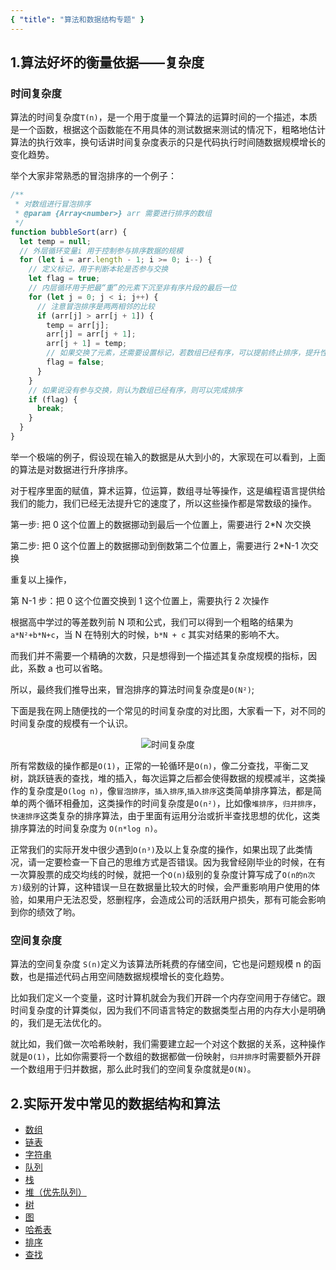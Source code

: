 ```yaml
---
{ "title": "算法和数据结构专题" }
---
```


## 1.算法好坏的衡量依据——复杂度

### 时间复杂度

算法的时间复杂度`T(n)`，是一个用于度量一个算法的运算时间的一个描述，本质是一个函数，根据这个函数能在不用具体的测试数据来测试的情况下，粗略地估计算法的执行效率，换句话讲时间复杂度表示的只是代码执行时间随数据规模增长的变化趋势。

举个大家非常熟悉的冒泡排序的一个例子：

```js
/**
 * 对数组进行冒泡排序
 * @param {Array<number>} arr 需要进行排序的数组
 */
function bubbleSort(arr) {
  let temp = null;
  // 外层循环变量i 用于控制参与排序数据的规模
  for (let i = arr.length - 1; i >= 0; i--) {
    // 定义标记，用于判断本轮是否参与交换
    let flag = true;
    // 内层循环用于把最“重”的元素下沉至非有序片段的最后一位
    for (let j = 0; j < i; j++) {
      // 注意冒泡排序是两两相邻的比较
      if (arr[j] > arr[j + 1]) {
        temp = arr[j];
        arr[j] = arr[j + 1];
        arr[j + 1] = temp;
        // 如果交换了元素，还需要设置标记，若数组已经有序，可以提前终止排序，提升性能
        flag = false;
      }
    }
    // 如果说没有参与交换，则认为数组已经有序，则可以完成排序
    if (flag) {
      break;
    }
  }
}
```

举一个极端的例子，假设现在输入的数据是从大到小的，大家现在可以看到，上面的算法是对数据进行升序排序。

对于程序里面的赋值，算术运算，位运算，数组寻址等操作，这是编程语言提供给我们的能力，我们已经无法提升它的速度了，所以这些操作都是常数级的操作。

第一步: 把 0 这个位置上的数据挪动到最后一个位置上，需要进行 2\*N 次交换

第二步: 把 0 这个位置上的数据挪动到倒数第二个位置上，需要进行 2\*N-1 次交换

重复以上操作，

第 N-1 步：把 0 这个位置交换到 1 这个位置上，需要执行 2 次操作

根据高中学过的等差数列前 N 项和公式，我们可以得到一个粗略的结果为 `a*N²+b*N+c`，当 N 在特别大的时候，`b*N + c` 其实对结果的影响不大。

而我们并不需要一个精确的次数，只是想得到一个描述其复杂度规模的指标，因此，系数 a 也可以省略。

所以，最终我们推导出来，冒泡排序的算法时间复杂度是`O(N²)`;

下面是我在网上随便找的一个常见的时间复杂度的对比图，大家看一下，对不同的时间复杂度的规模有一个认识。

<div align="center">
  <img :src="$withBase('/tn.jpeg')" alt='时间复杂度'/>
</div>

所有常数级的操作都是`O(1)`，正常的一轮循环是`O(n)`，像二分查找，平衡二叉树，跳跃链表的查找，堆的插入，每次运算之后都会使得数据的规模减半，这类操作的复杂度是`O(log n)`，像`冒泡排序`，`插入排序`,`插入排序`这类简单排序算法，都是简单的两个循环相叠加，这类操作的时间复杂度是`O(n²)`，比如像`堆排序`，`归并排序`，`快速排序`这类复杂的排序算法，由于里面有运用分治或折半查找思想的优化，这类排序算法的时间复杂度为 `O(n*log n)`。

正常我们的实际开发中很少遇到`O(n³)`及以上复杂度的操作，如果出现了此类情况，请一定要检查一下自己的思维方式是否错误。因为我曾经刚毕业的时候，在有一次算股票的成交均线的时候，就把一个`O(n)`级别的复杂度计算写成了`O(n的n次方)`级别的计算，这种错误一旦在数据量比较大的时候，会严重影响用户使用的体验，如果用户无法忍受，怒删程序，会造成公司的活跃用户损失，那有可能会影响到你的绩效了哟。

### 空间复杂度

算法的空间复杂度 `S(n)`定义为该算法所耗费的存储空间，它也是问题规模 n 的函数，也是描述代码占用空间随数据规模增长的变化趋势。

比如我们定义一个变量，这时计算机就会为我们开辟一个内存空间用于存储它。跟时间复杂度的计算类似，因为我们不同语言特定的数据类型占用的内存大小是明确的，我们是无法优化的。

就比如，我们做一次哈希映射，我们需要建立起一个对这个数据的关系，这种操作就是`O(1)`，比如你需要将一个数组的数据都做一份映射，`归并排序`时需要额外开辟一个数组用于归并数据，那么此时我们的空间复杂度就是`O(N)`。

## 2.实际开发中常见的数据结构和算法

- [数组](./list/array/index.md)
- [链表](./list/linkedList/index.md)
- [字符串](./string/KMP.md)
- [队列](./queue/desc.md)
- [栈](./stack/desc.md)
- [堆（优先队列）](./heap/desc.md)
- [树](./tree/binaryTree/preOrderVisit.md)
- [图](./graph/index.md)
- [哈希表](./hash/desc.md)
- [排序](./sort/compare.md)
- [查找](./search/binarySearch.md)
